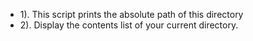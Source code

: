 * 1). This script prints the absolute path of this directory
* 2). Display the contents list of your current directory.
